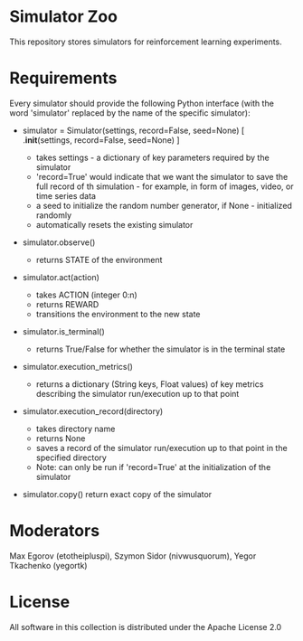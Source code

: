 # Simulator Zoo

This repository stores simulators for reinforcement learning experiments.

# Requirements

Every simulator should provide the following Python interface (with the word 'simulator' replaced by the name of the specific simulator):

+ simulator = Simulator(settings, record=False, seed=None) [ .__init__(settings, record=False, seed=None) ]
	+ takes settings - a dictionary of key parameters required by the simulator
	+ 'record=True' would indicate that we want the simulator to save the full record of th simulation - for example, in form of images, video, or time series data
	+  a seed to initialize the random number generator, if None - initialized randomly
	+ automatically resets the existing simulator

+ simulator.observe() 
	+ returns STATE of the environment

+ simulator.act(action)
	+ takes ACTION (integer 0:n)
	+ returns REWARD
	+ transitions the environment to the new state

+ simulator.is_terminal()
	+ returns True/False for whether the simulator is in the terminal state

+ simulator.execution_metrics()
	+ returns a dictionary (String keys, Float values) of key metrics describing the simulator run/execution up to that point

+ simulator.execution_record(directory)
	+ takes directory name
	+ returns None
	+ saves a record of the simulator run/execution up to that point in the specified directory
	+ Note: can only be run if 'record=True' at the initialization of the simulator

+ simulator.copy()
	return exact copy of the simulator

# Moderators

Max Egorov (etotheipluspi), Szymon Sidor (nivwusquorum), Yegor Tkachenko (yegortk)

# License

All software in this collection is distributed under the Apache License 2.0
